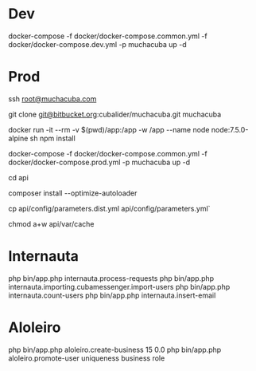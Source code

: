 # Dev

docker-compose -f docker/docker-compose.common.yml -f docker/docker-compose.dev.yml -p muchacuba up -d

# Prod

ssh root@muchacuba.com

git clone git@bitbucket.org:cubalider/muchacuba.git muchacuba

docker run -it --rm -v $(pwd)/app:/app -w /app --name node node:7.5.0-alpine sh
npm install

docker-compose -f docker/docker-compose.common.yml -f docker/docker-compose.prod.yml -p muchacuba up -d

cd api

composer install --optimize-autoloader

cp api/config/parameters.dist.yml api/config/parameters.yml`

chmod a+w api/var/cache

# Internauta

php bin/app.php internauta.process-requests
php bin/app.php internauta.importing.cubamessenger.import-users
php bin/app.php internauta.count-users
php bin/app.php internauta.insert-email

# Aloleiro

php bin/app.php aloleiro.create-business 15 0.0
php bin/app.php aloleiro.promote-user uniqueness business role